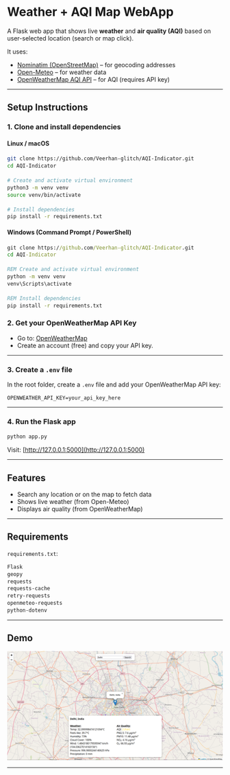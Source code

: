 # Weather + AQI Map WebApp

A Flask web app that shows live **weather** and **air quality (AQI)** based on user-selected location (search or map click).  

It uses:

- [Nominatim (OpenStreetMap)](https://nominatim.org/) – for geocoding addresses
- [Open-Meteo](https://open-meteo.com/) – for weather data
- [OpenWeatherMap AQI API](https://openweathermap.org/api/air-pollution) – for AQI (requires API key)

---

## Setup Instructions

### 1. Clone and install dependencies

#### Linux / macOS

```bash
git clone https://github.com/Veerhan-glitch/AQI-Indicator.git
cd AQI-Indicator

# Create and activate virtual environment
python3 -m venv venv
source venv/bin/activate

# Install dependencies
pip install -r requirements.txt
```

#### Windows (Command Prompt / PowerShell)

```cmd
git clone https://github.com/Veerhan-glitch/AQI-Indicator.git
cd AQI-Indicator

REM Create and activate virtual environment
python -m venv venv
venv\Scripts\activate

REM Install dependencies
pip install -r requirements.txt
```


### 2. Get your OpenWeatherMap API Key

- Go to: [OpenWeatherMap](https://home.openweathermap.org/api_keys)  
- Create an account (free) and copy your API key.

---

### 3. Create a `.env` file

In the root folder, create a `.env` file and add your OpenWeatherMap API key:

```env
OPENWEATHER_API_KEY=your_api_key_here
```

---

### 4. Run the Flask app

```bash
python app.py
```

Visit: [http://127.0.0.1:5000](http://127.0.0.1:5000)

---

## Features

- Search any location or on the map to fetch data
- Shows live weather (from Open-Meteo)
- Displays air quality (from OpenWeatherMap)

---

## Requirements

`requirements.txt`:

```txt
Flask
geopy
requests
requests-cache
retry-requests
openmeteo-requests
python-dotenv
```

---

## Demo

![screenshot](demo.png)

---
